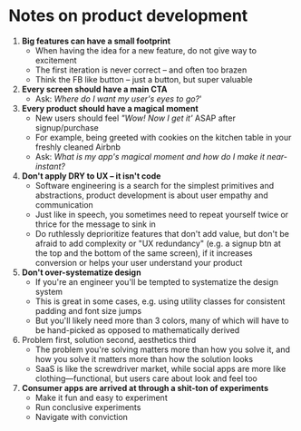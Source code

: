 # Notes on product development

1. **Big features can have a small footprint**
    * When having the idea for a new feature, do not give way to excitement
    * The first iteration is never correct – and often too brazen
    * Think the FB like button – just a button, but super valuable
2. **Every screen should have a main CTA**
    * Ask: *Where do I want my user's eyes to go?*'
3. **Every product should have a magical moment**
    * New users should feel *"Wow! Now I get it'* ASAP after signup/purchase
    * For example, being greeted with cookies on the kitchen table in your freshly cleaned Airbnb
    * Ask: *What is my app's magical moment and how do I make it near-instant?*
4. **Don't apply DRY to UX – it isn't code**
    * Software engineering is a search for the simplest primitives and abstractions, product development is about user empathy and communication
    * Just like in speech, you sometimes need to repeat yourself twice or thrice for the message to sink in
    * Do ruthlessly deprioritize features that don't add value, but don't be afraid to add complexity or "UX redundancy" (e.g. a signup btn at the top and the bottom of the same screen), if it increases conversion or helps your user understand your product
5. **Don't over-systematize design**
    * If you're an engineer you'll be tempted to systematize the design system
    * This is great in some cases, e.g. using utility classes for consistent padding and font size jumps
    * But you'll likely need more than 3 colors, many of which will have to be hand-picked as opposed to mathematically derived
6. Problem first, solution second, aesthetics third
    * The problem you're solving matters more than how you solve it, and how you solve it matters more than how the solution looks
    * SaaS is like the screwdriver market, while social apps are more like clothing—functional, but users care about look and feel too
7. **Consumer apps are arrived at through a shit-ton of experiments**
    * Make it fun and easy to experiment
    * Run conclusive experiments
    * Navigate with conviction
